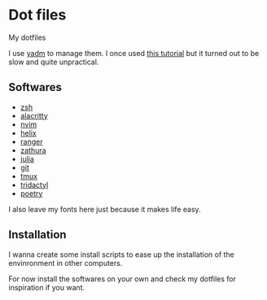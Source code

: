 # Dot files

My dotfiles

I use [yadm](https://yadm.io/docs/install#) to manage them. I once used [this tutorial](https://dev.to/bowmanjd/store-home-directory-config-files-dotfiles-in-git-using-bash-zsh-or-powershell-a-simple-approach-without-a-bare-repo-2if7)
but it turned out to be slow and quite unpractical. 

## Softwares

- [zsh](https://www.zsh.org/)
- [alacritty](https://github.com/alacritty/alacritty)
- [nvim](https://neovim.io/)
- [helix](https://helix-editor.com/)
- [ranger](https://github.com/ranger/ranger)
- [zathura](https://github.com/pwmt/zathura)
- [julia](https://julialang.org/)
- [git](https://git-scm.com/)
- [tmux](https://github.com/tmux/tmux)
- [tridactyl](https://github.com/tridactyl/tridactyl)
- [poetry](https://python-poetry.org/)

I also leave my fonts here just because it makes life easy.

## Installation

I wanna create some install scripts to ease up the installation of the envinronment in other computers.

For now install the softwares on your own and check my dotfiles for inspiration if you want.
